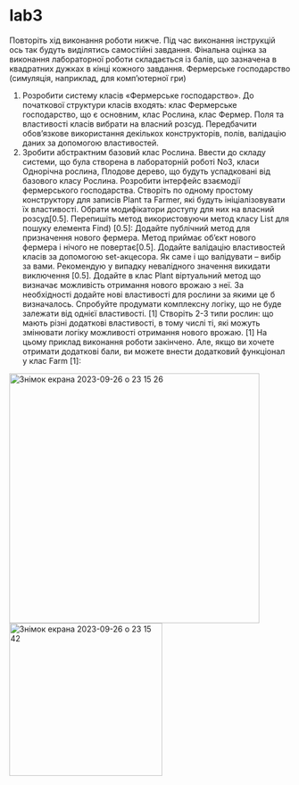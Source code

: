 # lab3
Повторіть хід виконання роботи нижче. Під час виконання інструкцій ось
так будуть виділятись самостійні завдання. Фінальна оцінка за виконання
лабораторної роботи складається із балів, що зазначена в квадратних
дужках в кінці кожного завдання.
Фермерське господарство (симуляція, наприклад, для комп’ютерної гри)
1. Розробити систему класів «Фермерське господарство». До початкової
структури класів входять: клас Фермерське господарство, що є основним,
клас Рослина, клас Фермер. Поля та властивості класів вибрати на власний
розсуд. Передбачити обов’язкове використання декількох конструкторів,
полів, валідацію даних за допомогою властивостей.
2. Зробити абстрактним базовий клас Рослина. Ввести до складу системи, що
була створена в лабораторній роботі No3, класи Однорічна рослина, Плодове
дерево, що будуть успадковані від базового класу Рослина. Розробити
інтерфейс взаємодії фермерського господарства.
Створіть по одному простому конструктору для
записів Plant та Farmer, які будуть ініціалізовувати їх властивості. Обрати
модифікатори доступу для них на власний розсуд[0.5].
Перепишіть
метод використовуючи метод класу List для пошуку елемента Find) [0.5]:
Додайте публічний метод для призначення нового фермера. Метод приймає
об’єкт нового фермера і нічого не повертає[0.5].
Додайте валідацію властивостей класів за допомогою set-акцесора. Як саме і
що валідувати – вибір за вами. Рекомендую у випадку невалідного значення
викидати виключення [0.5].
Додайте в клас Plant віртуальний метод що визначає можливість отримання
нового врожаю з неї. За необхідності додайте нові властивості для рослини
за якими це б визначалось. Спробуйте продумати комплексну логіку, що не
буде залежати від однієї властивості. [1]
Створіть 2-3 типи рослин: що мають різні додаткові властивості, в тому
числі ті, які можуть змінювати логіку можливості отримання нового
врожаю. [1]
На цьому приклад виконання роботи закінчено. Але, якщо ви хочете
отримати додаткові бали, ви можете внести додатковий функціонал у клас
Farm [1]:

<img width="448" alt="Знімок екрана 2023-09-26 о 23 15 26" src="https://github.com/Hordienkoihor/lab3/assets/129055234/a2927212-5c95-42c9-adaa-54739201e412">
<img width="274" alt="Знімок екрана 2023-09-26 о 23 15 42" src="https://github.com/Hordienkoihor/lab3/assets/129055234/203e40db-8cb1-41a8-8fbb-def34612235b">
